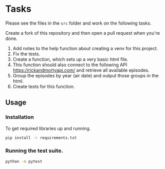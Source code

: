 # Tasks

Please see the files in the `src` folder and work on the following tasks.

Create a fork of this repository and then open a pull request when you're done.

1. Add notes to the help function about creating a venv for this project.
2. Fix the tests.
3. Create a function, which sets up a very basic html file.
4. This function should also connect to the following API https://rickandmortyapi.com/ and retrieve all available episodes.
5. Group the episodes by year (air date) and output those groups in the html.
6. Create tests for this function.

## Usage

### Installation

To get required libraries up and running.

```bash
pip install -r requirements.txt
```

### Running the test suite.

```bash
python -m pytest
```
